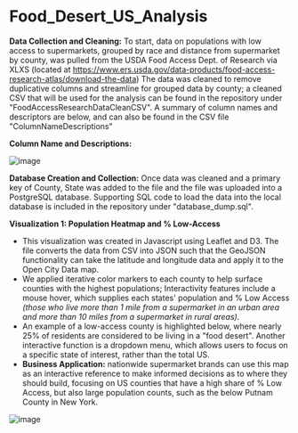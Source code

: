 # Food_Desert_US_Analysis

**Data Collection and Cleaning:**
To start, data on populations with low access to supermarkets, grouped by race and distance from supermarket by county, was pulled from the USDA Food Access Dept. of Research via XLXS (located at https://www.ers.usda.gov/data-products/food-access-research-atlas/download-the-data)
The data was cleaned to remove duplicative columns and streamline for grouped data by county; a cleaned CSV that will be used for the analysis can be found in the repository under "FoodAccessResearchDataCleanCSV". A summary of column names and descriptors are below, and can also be found in the CSV file "ColumnNameDescriptions"

**Column Name and Descriptions:**

![image](https://github.com/user-attachments/assets/738788d8-2ebd-4296-ba02-8b6449bb3e68)

**Database Creation and Collection:**
Once data was cleaned and a primary key of County, State was added to the file and the file was uploaded into a PostgreSQL database. Supporting SQL code to load the data into the local database is included in the repository under "database_dump.sql".


**Visualization 1: Population Heatmap and % Low-Access**
  - This visualization was created in Javascript using Leaflet and D3. The file converts the data from CSV into JSON such that the GeoJSON functionality can take the latitude and longitude data and apply it to the Open City Data map. 
  - We applied iterative color markers to each county to help surface counties with the highest populations; Interactivity features include a mouse hover, which supplies each states' population and % Low Access _(those who live more than 1 mile from a supermarket in an urban area and more than 10 miles from a supermarket in rural areas)._
  - An example of a low-access county is highlighted below, where nearly 25% of residents are considered to be living in a "food desert". 
Another interactive function is a dropdown menu, which allows users to focus on a specific state of interest, rather than the total US.
  - **Business Application:** nationwide supermarket brands can use this map as an interactive reference to make informed decisions as to where they should build, focusing on US counties that have a high share of % Low Access, but also large population counts, such as the below Putnam County in New York.

![image](https://github.com/user-attachments/assets/386a4feb-b5d5-4bae-a644-637610da9ff3)

